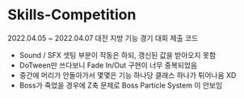 # Skills-Competition
2022.04.05 ~ 2022.04.07 대전 지방 기능 경기 대회 제출 코드



- Sound / SFX 셋팅 부분이 작동은 하되, 갱신된 값을 받아오지 못함
- DoTween만 쓰다보니 Fade In/Out 구현이 너무 중복되었음
- 중간에 머리가 안돌아가서 몇몇은 기능 하나당 클래스 하나가 튀어나옴 XD
- Boss가 죽었을 경우에 Z축 문제로 Boss Particle System 이 안보임
